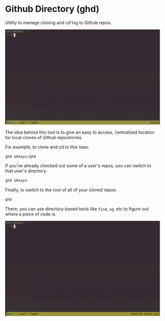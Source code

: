 # Github Directory (ghd)
Utility to manage cloning and cd'ing to Github repos.

![Animated example of ghding a couple disparate repos](ghd.gif)

The idea behind this tool is to give an easy to access, centralized location for local clones of Github repositories.

For example, to clone and cd to this repo:

```bash
ghd okkays/ghd
```

If you've already checked out some of a user's repos, you can switch to that user's directory:

```bash
ghd okkays
```

Finally, to switch to the root of all of your cloned repos:

```bash
ghd
```

There, you can use directory-based tools like `find`, `ag`, etc to figure out where a piece of code is.

![Animated example of using ag with ghd](ghd_ag.gif)
